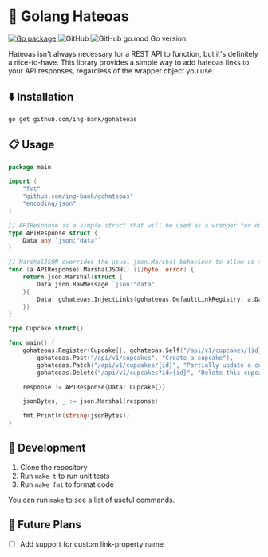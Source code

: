 # 🦁 Golang Hateoas

[![Go package](https://github.com/ing-bank/gohateoas/actions/workflows/test.yaml/badge.svg)](https://github.com/ing-bank/gohateoas/actions/workflows/test.yaml)
![GitHub](https://img.shields.io/github/license/ing-bank/gohateoas)
![GitHub go.mod Go version](https://img.shields.io/github/go-mod/go-version/ing-bank/gohateoas)

Hateoas isn't always necessary for a REST API to function, but it's definitely a nice-to-have. 
This library provides a simple way to add hateoas links to your API responses, regardless
of the wrapper object you use.

## ⬇️ Installation

`go get github.com/ing-bank/gohateoas`

## 📋 Usage

```go
package main

import (
	"fmt"
	"github.com/ing-bank/gohateoas"
	"encoding/json"
)

// APIResponse is a simple struct that will be used as a wrapper for our response.
type APIResponse struct {
	Data any `json:"data"`
}

// MarshalJSON overrides the usual json.Marshal behaviour to allow us to add links to the response
func (a APIResponse) MarshalJSON() ([]byte, error) {
	return json.Marshal(struct {
		Data json.RawMessage `json:"data"`
	}{
		Data: gohateoas.InjectLinks(gohateoas.DefaultLinkRegistry, a.Data),
	})
}

type Cupcake struct{}

func main() {
	gohateoas.Register(Cupcake{}, gohateoas.Self("/api/v1/cupcakes/{id}", "Get this cupcake"),
		gohateoas.Post("/api/v1/cupcakes", "Create a cupcake"),
		gohateoas.Patch("/api/v1/cupcakes/{id}", "Partially update a cupcake"),
		gohateoas.Delete("/api/v1/cupcakes?id={id}", "Delete this cupcake"))

	response := APIResponse{Data: Cupcake{}}

	jsonBytes, _ := json.Marshal(response)

	fmt.Println(string(jsonBytes))
}

```

## 🚀 Development

1. Clone the repository
2. Run `make t` to run unit tests
3. Run `make fmt` to format code

You can run `make` to see a list of useful commands.

## 🔭 Future Plans

- [ ] Add support for custom link-property name
